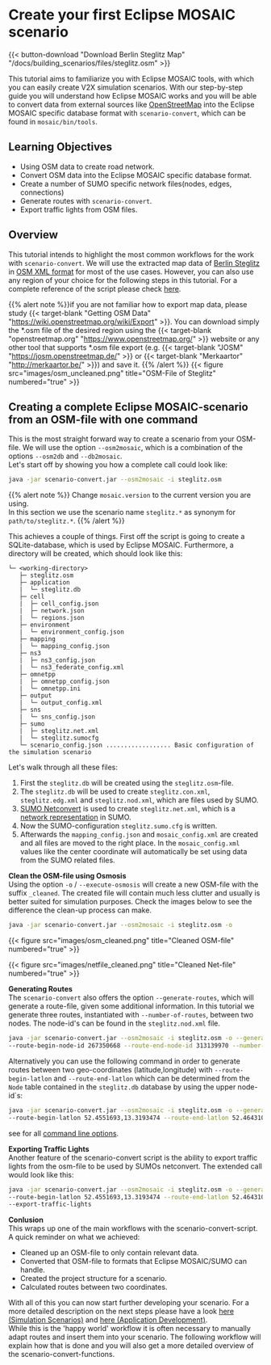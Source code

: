 # Create your first Eclipse MOSAIC scenario

{{< button-download "Download Berlin Steglitz Map" "/docs/building_scenarios/files/steglitz.osm" >}}

This tutorial aims to familiarize you with Eclipse MOSAIC tools, with which you can easily create V2X simulation scenarios. With our step-by-step guide you will understand how Eclipse MOSAIC works and you will be able to convert data from external sources like [OpenStreetMap](https://www.openstreetmap.org) into the Eclipse MOSAIC specific database format with `scenario-convert`, which can be found in `mosaic/bin/tools`. 

## Learning Objectives 

* Using OSM data to create road network.
* Convert OSM data into the Eclipse MOSAIC specific database format.
* Create a number of SUMO specific network files(nodes, edges, connections)
* Generate routes with `scenario-convert`.
* Export traffic lights from OSM files.

## Overview

This tutorial intends to highlight the most common workflows for the work with `scenario-convert`. We will use the extracted map data of <a href="/docs/building_scenarios/files/steglitz.osm" download>Berlin Steglitz</a> in [OSM XML format](https://wiki.openstreetmap.org/wiki/OSM_file_formats) for most of the use cases. However, you can also use any region of your choice for the following steps in this tutorial. For a complete reference of the script please check [here](/docs/building_scenarios/scenario_convert/#reference-documentation-for-scenario-convert).

{{% alert note %}}if you are not familiar how to export map data, please study {{< target-blank "Getting OSM Data" "https://wiki.openstreetmap.org/wiki/Export" >}}. You can download simply the *.osm file of the desired region using the {{< target-blank "openstreetmap.org" "https://www.openstreetmap.org/" >}} 
website or any other tool that supports *.osm file export (e.g.  {{< target-blank "JOSM" "https://josm.openstreetmap.de/" >}} or {{< target-blank "Merkaartor" "http://merkaartor.be/" >}}) and save it. {{% /alert %}}
{{< figure src="images/osm_uncleaned.png" title="OSM-File of Steglitz" numbered="true" >}}

## Creating a complete Eclipse MOSAIC-scenario from an OSM-file with one command

This is the most straight forward way to create a scenario from your OSM-file.
We will use the option `--osm2mosaic`, which is a combination of the options `--osm2db`
and `--db2mosaic`.  
Let's start off by showing you how a complete call could look like:

```bash
java -jar scenario-convert.jar --osm2mosaic -i steglitz.osm
```

{{% alert note %}}
Change `mosaic.version` to the current version you are using.  
In this section we use the scenario name `steglitz.*` as synonym for `path/to/steglitz.*`.
{{% /alert %}}

This achieves a couple of things. First off the script is going to create a SQLite-database,
which is used by Eclipse MOSAIC. Furthermore, a directory will be created, which should look like this:

```FOLDER
└─ <working-directory>
   ├─ steglitz.osm
   ├─ application
   |  └─ steglitz.db
   ├─ cell
   |  ├─ cell_config.json
   |  ├─ network.json
   |  └─ regions.json
   ├─ environment
   |  └─ environment_config.json
   ├─ mapping
   |  └─ mapping_config.json
   ├─ ns3
   |  ├─ ns3_config.json
   |  └─ ns3_federate_config.xml
   ├─ omnetpp
   |  ├─ omnetpp_config.json
   |  └─ omnetpp.ini      
   ├─ output
   |  └─ output_config.xml
   ├─ sns
   |  └─ sns_config.json
   ├─ sumo
   |  ├─ steglitz.net.xml
   |  └─ steglitz.sumocfg
   └─ scenario_config.json .................. Basic configuration of the simulation scenario
```

Let's walk through all these files:
1. First the `steglitz.db` will be created using the `steglitz.osm`-file.
2. The `steglitz.db` will be used to create `steglitz.con.xml`, `steglitz.edg.xml` and `steglitz.nod.xml`, which are files used by SUMO.
3. [SUMO Netconvert](https://sumo.dlr.de/wiki/NETCONVERT) is used to create `steglitz.net.xml`, which is a [network representation](https://sumo.dlr.de/wiki/Networks/SUMO_Road_Networks) in SUMO.
4. Now the SUMO-configuration `steglitz.sumo.cfg` is written.
5. Afterwards the `mapping_config.json` and `mosaic_config.xml` are created and all files are moved to the right place.
In the `mosaic_config.xml` values like the center coordinate will automatically be set using data from the SUMO related files.

__Clean the OSM-file using Osmosis__  
Using the option `-o` / `--execute-osmosis` will create a new OSM-file with the suffix `_cleaned`. The created
file will contain much less clutter and usually is better suited for simulation purposes.
Check the images below to see the difference the clean-up process can make.
```bash
java -jar scenario-convert.jar --osm2mosaic -i steglitz.osm -o
```
{{< figure src="images/osm_cleaned.png" title="Cleaned OSM-file" numbered="true" >}}

{{< figure src="images/netfile_cleaned.png" title="Cleaned Net-file" numbered="true" >}}


__Generating Routes__  
The `scenario-convert` also offers the option `--generate-routes`, which will generate a route-file, given some additional information. In this tutorial we generate three routes, instantiated with `--number-of-routes`, between two nodes. The node-id's can be found in the `steglitz.nod.xml` file. 

```bash
java -jar scenario-convert.jar --osm2mosaic -i steglitz.osm -o --generate-routes
--route-begin-node-id 267350668 --route-end-node-id 313139970 --number-of-routes 3
```

Alternatively you can use the following command in order to generate routes between two geo-coordinates (latitude,longitude) with `--route-begin-latlon` and `--route-end-latlon` which can be determined from the `Node` table contained in the `steglitz.db` database by using the upper node-id`s:

```bash
java -jar scenario-convert.jar --osm2mosaic -i steglitz.osm -o --generate-routes
--route-begin-latlon 52.4551693,13.3193474 --route-end-latlon 52.4643101,13.3206834 --number-of-routes 3
```



see for all [command line options](/docs/building_scenarios/scenario_convert/#reference-documentation-for-scenario-convert).

__Exporting Traffic Lights__  
Another feature of the scenario-convert script is the ability to export traffic lights from the osm-file to
be used by SUMOs netconvert. The extended call would look like this:
```bash
java -jar scenario-convert.jar --osm2mosaic -i steglitz.osm -o --generate-routes
--route-begin-latlon 52.4551693,13.3193474 --route-end-latlon 52.4643101,13.3206834 --number-of-routes 3
--export-traffic-lights
```

__Conlusion__  
This wraps up one of the main workflows with the scenario-convert-script.
A quick reminder on what we achieved:
- Cleaned up an OSM-file to only contain relevant data.
- Converted that OSM-file to formats that Eclipse MOSAIC/SUMO can handle.
- Created the project structure for a scenario.
- Calculated routes between two coordinates.

With all of this you can now start further developing your scenario. For a more detailed description on the next steps
please have a look [here (Simulation Scenarios)](/docs/building_scenarios/scenarios/) and 
[here (Application Development)](/docs/building_scenarios/application_development/).  
While this is the 'happy world' workflow it is often necessary to manually adapt routes and
insert them into your scenario. The following workflow
will explain how that is done and you will also get a more detailed overview of the scenario-convert-functions.

